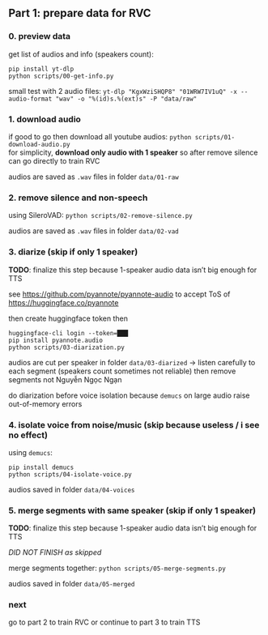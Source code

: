 ## Part 1: prepare data for RVC

### 0. preview data

get list of audios and info (speakers count):
```
pip install yt-dlp
python scripts/00-get-info.py
```
small test with 2 audio files: `yt-dlp "KgxWziSHQP8" "01WRW7IV1uQ" -x --audio-format "wav" -o "%(id)s.%(ext)s" -P "data/raw"`

### 1. download audio

if good to go then download all youtube audios: `python scripts/01-download-audio.py`<br />
for simplicity, **download only audio with 1 speaker** so after remove silence can go directly to train RVC

audios are saved as `.wav` files in folder `data/01-raw`

### 2. remove silence and non-speech

using SileroVAD: `python scripts/02-remove-silence.py`

audios are saved as `.wav` files in folder `data/02-vad`

### 3. diarize (skip if only 1 speaker)

**TODO**: finalize this step because 1-speaker audio data isn’t big enough for TTS

see https://github.com/pyannote/pyannote-audio to accept ToS of https://huggingface.co/pyannote

then create huggingface token then
```
huggingface-cli login --token=███
pip install pyannote.audio
python scripts/03-diarization.py
```
audios are cut per speaker in folder `data/03-diarized` → listen carefully to each segment (speakers count sometimes not reliable) then remove segments not Nguyễn Ngọc Ngạn

do diarization before voice isolation because `demucs` on large audio raise out-of-memory errors

### 4. isolate voice from noise/music (skip because useless / i see no effect)

using `demucs`:
```
pip install demucs
python scripts/04-isolate-voice.py
```
audios saved in folder `data/04-voices`

### 5. merge segments with same speaker (skip if only 1 speaker)

**TODO**: finalize this step because 1-speaker audio data isn’t big enough for TTS

*DID NOT FINISH as skipped*

merge segments together: `python scripts/05-merge-segments.py`

audios saved in folder `data/05-merged`

### next

go to part 2 to train RVC or continue to part 3 to train TTS
